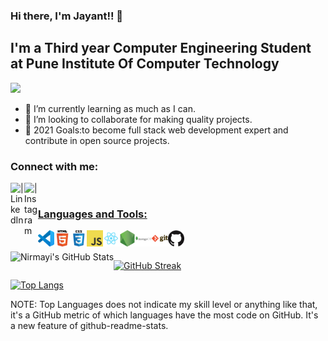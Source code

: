 ### Hi there, I'm Jayant!! 👋
## I'm a Third year Computer Engineering Student at Pune Institute Of Computer Technology
![](https://komarev.com/ghpvc/?username=Jayantkhandebharad)





- 🌱 I’m currently learning as much as I can.
- 👯 I’m looking to collaborate for making quality projects.
- 🥅 2021 Goals:to become full stack web development expert and contribute in open source projects.





### Connect with me:
<a href="https://www.linkedin.com/in/jayantkhandebharad/"><img align="left" alt=" | LinkedIn" width="22px" src="https://cdn.jsdelivr.net/npm/simple-icons@v3/icons/linkedin.svg" /></a>
<a href="https://www.instagram.com/jayant_khandebharad/?utm_medium=copy_link"><img align="left" alt=" | Instagram" width="22px" src="https://cdn.jsdelivr.net/npm/simple-icons@v3/icons/instagram.svg" />

<br />

### Languages and Tools:

<img align="left" alt="Visual Studio Code" width="26px" src="https://raw.githubusercontent.com/github/explore/80688e429a7d4ef2fca1e82350fe8e3517d3494d/topics/visual-studio-code/visual-studio-code.png" />
<img align="left" alt="HTML5" width="26px" src="https://raw.githubusercontent.com/github/explore/80688e429a7d4ef2fca1e82350fe8e3517d3494d/topics/html/html.png" />
<img align="left" alt="CSS3" width="26px" src="https://raw.githubusercontent.com/github/explore/80688e429a7d4ef2fca1e82350fe8e3517d3494d/topics/css/css.png" />
<img align="left" alt="JavaScript" width="26px" src="https://raw.githubusercontent.com/github/explore/80688e429a7d4ef2fca1e82350fe8e3517d3494d/topics/javascript/javascript.png" />
<img align="left" alt="React" width="26px" src="https://raw.githubusercontent.com/github/explore/80688e429a7d4ef2fca1e82350fe8e3517d3494d/topics/react/react.png" />
<img align="left" alt="Node.js" width="26px" src="https://raw.githubusercontent.com/github/explore/80688e429a7d4ef2fca1e82350fe8e3517d3494d/topics/nodejs/nodejs.png" />
<img align="left" alt="MongoDB" width="26px" src="https://raw.githubusercontent.com/github/explore/80688e429a7d4ef2fca1e82350fe8e3517d3494d/topics/mongodb/mongodb.png" />
<img align="left" alt="Git" width="26px" src="https://raw.githubusercontent.com/github/explore/80688e429a7d4ef2fca1e82350fe8e3517d3494d/topics/git/git.png" />
<img align="left" alt="GitHub" width="26px" src="https://raw.githubusercontent.com/github/explore/78df643247d429f6cc873026c0622819ad797942/topics/github/github.png" />
<br />
<br />



  <img align="left" alt="Nirmayi's GitHub Stats" src="https://github-readme-stats.vercel.app/api?username=nimukelkar&show_icons=true&hide_border=true" />
  
  [![GitHub Streak](https://github-readme-streak-stats.herokuapp.com/?user=nimukelkar)](https://git.io/streak-stats)
  
  [![Top Langs](https://github-readme-stats.vercel.app/api/top-langs/?username=nimukelkar&layout=compact)](https://github.com/nimukelkar/github-readme-stats)

  
NOTE: Top Languages does not indicate my skill level or anything like that, it's a GitHub metric of which languages have the most code on GitHub. It's a new feature of github-readme-stats.









